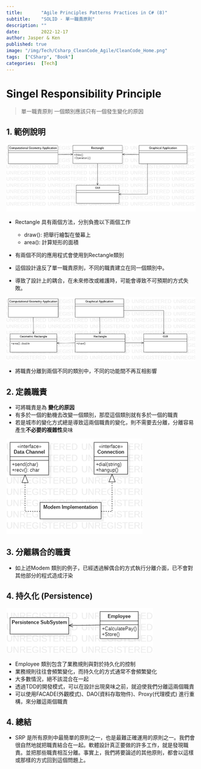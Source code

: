```yaml
---
title:       "Agile Principles Patterns Practices in C# (8)"
subtitle:    "SOLID - 單一職責原則"
description: ""
date:        2022-12-17
author: Jasper & Ken
published: true
image: "/img/Tech/Csharp_CleanCode_Agile/CleanCode_Home.png"
tags:  ["CSharp", "Book"]
categories:  [Tech]
---
```


**S**ingel **R**esponsibility **P**rinciple
======
> 單一職責原則
> 一個類別應該只有一個發生變化的原因

## 1. 範例說明
![](/img/Tech/Csharp_CleanCode_Agile/Chapter8_SRP/8_1.png) 
- Rectangle 具有兩個方法，分別負擔以下兩個工作
	* draw(): 把舉行繪製在螢幕上
	* area(): 計算矩形的面積
- 有兩個不同的應用程式會使用到Rectangle類別

- 這個設計違反了單一職責原則，不同的職責建立在同一個類別中。
- 導致了設計上的耦合，在未來修改或維護時，可能會導致不可預期的方式失敗。

![](/img/Tech/Csharp_CleanCode_Agile/Chapter8_SRP/8_2.png) 
- 將職責分離到兩個不同的類別中，不同的功能間不再互相影響

## 2. 定義職責
* 可將職責是為 **變化的原因**
* 有多於一個的動機去改變一個類別，那麼這個類別就有多於一個的職責
* 若是城市的變化方式總是導致這兩個職責的變化，則不需要去分離，分離容易產生**不必要的複雜性**臭味

![](/img/Tech/Csharp_CleanCode_Agile/Chapter8_SRP/8_3.png) 
## 3. 分離耦合的職責
* 如上述Modem 類別的例子，已經透過解偶合的方式執行分離介面，已不會對其他部分的程式造成汙染

## 4. 持久化 (Persistence)
![](/img/Tech/Csharp_CleanCode_Agile/Chapter8_SRP/8_4.png) 
* Employee 類別包含了業務規則與對於持久化的控制
* 業務規則往往會頻繁變化，而持久化的方式通常不會頻繁變化
* 大多數情況，絕不該混合在一起
* 透過TDD的開發模式，可以在設計出現臭味之前，就迫使我們分離這兩個職責
* 可以使用FACADE(外觀模式)、DAO(資料存取物件)、Proxy(代理模式) 進行重構，來分離這兩個職責

## 4. 總結
* SRP 是所有原則中最簡單的原則之一，也是最難正確運用的原則之一。我們會很自然地就把職責結合在一起。軟體設計真正要做的許多工作，就是發現職責。並把那些職責相互分離。事實上，我們將要論述的其他原則，都會以這樣或那樣的方式回到這個問題上。
